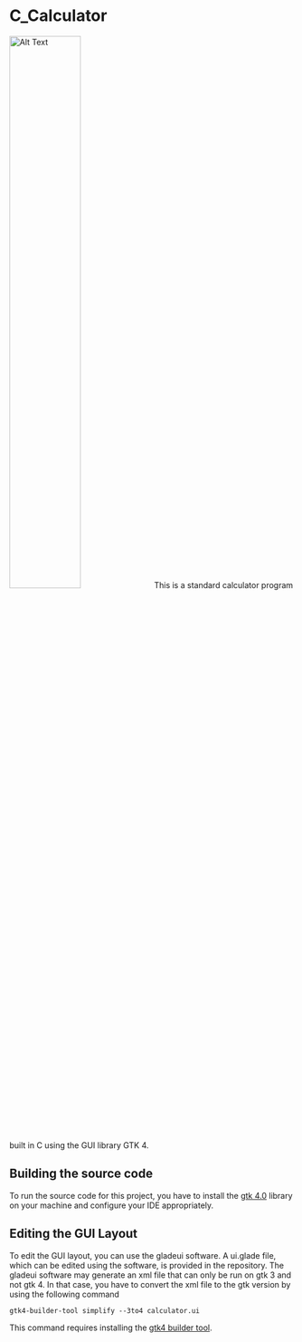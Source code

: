 # C_Calculator
<img src="https://github.com/user-attachments/assets/ba45d436-6150-4cea-bfc9-dafedf06ab93" alt="Alt Text" style="width:50%; height:auto;">
This is a standard calculator program built in C using the GUI library GTK 4.

## Building the source code
To run the source code for this project, you have to install the [gtk 4.0](https://www.gtk.org/) library on your machine and configure your IDE appropriately.
## Editing the GUI Layout
To edit the GUI layout, you can use the gladeui software. A ui.glade file, which can be edited using the software, is provided in the repository. The gladeui software may generate an xml file that can only be run on gtk 3 and not gtk 4. In that case, you have to convert the xml file to the gtk version by using the following command
````
gtk4-builder-tool simplify --3to4 calculator.ui
````
This command requires installing the [gtk4 builder tool](https://www.gtk.org/docs/installations/windows/).

